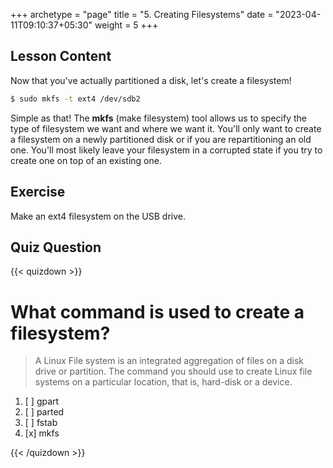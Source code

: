 +++
archetype = "page"
title = "5. Creating Filesystems"
date = "2023-04-11T09:10:37+05:30"
weight = 5
+++

## Lesson Content

Now that you've actually partitioned a disk, let's create a filesystem!

```bash
$ sudo mkfs -t ext4 /dev/sdb2
```

Simple as that! The **mkfs** (make filesystem) tool allows us to specify the type of filesystem we want and where we want it. You'll only want to create a filesystem on a newly partitioned disk or if you are repartitioning an old one. You'll most likely leave your filesystem in a corrupted state if you try to create one on top of an existing one. 

## Exercise

Make an ext4 filesystem on the USB drive.

## Quiz Question

{{< quizdown >}}

# What command is used to create a filesystem?

> A Linux File system is an integrated aggregation of files on a disk drive or partition. The command you should use to create Linux file systems on a particular location, that is, hard-disk or a device.

1. [ ] gpart
2. [ ] parted
3. [ ] fstab
4. [x] mkfs

{{< /quizdown >}}

